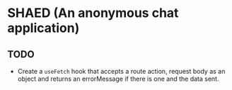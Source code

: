 # SHAED (An anonymous chat application)

## TODO
- Create a `useFetch` hook that accepts a route action, request body as an object and returns an errorMessage if there is one and the data sent.